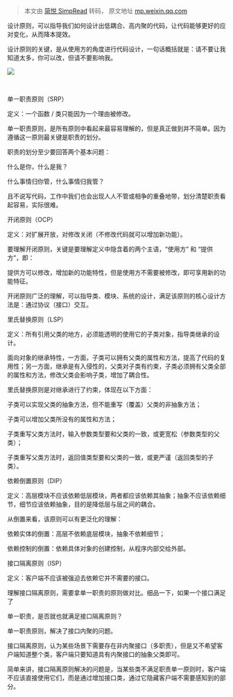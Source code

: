 > 本文由 [简悦 SimpRead](http://ksria.com/simpread/) 转码， 原文地址 [mp.weixin.qq.com](https://mp.weixin.qq.com/s/WvTDA6dxn6LhMkwV42l9rg)

设计原则，可以指导我们如何设计出低耦合、高内聚的代码，让代码能够更好的应对变化，从而降本提效。

设计原则的关键，是从使用方的角度进行代码设计，一句话概括就是：请不要让我知道太多，你可以改，但请不要影响我。

![](https://mmbiz.qpic.cn/sz_mmbiz_jpg/dj42ibichbicMKJdtIeSVXqMTqaDX3FJ3csm6MzNG3zVn96us8icxEH9rNSkT4LLMIqKGiczCMiakzfc4bK37wwO9IXg/640?wx_fmt=jpeg)

​

单一职责原则（SRP）

定义：一个函数 / 类只能因为一个理由被修改。

单一职责原则，是所有原则中看起来最容易理解的，但是真正做到并不简单。因为遵循这一原则最关键是职责的划分。

职责的划分至少要回答两个基本问题：

什么是你，什么是我？

什么事情归你管，什么事情归我管？

且不说写代码，工作中我们也会出现人人不管或相争的重叠地带，划分清楚职责看起容易，实际很难。

开闭原则（OCP）

定义：对扩展开放，对修改关闭（不修改代码就可以增加新功能）。

要理解开闭原则，关键是要理解定义中隐含着的两个主语，“使用方” 和 “提供方”，即：

提供方可以修改，增加新的功能特性，但是使用方不需要被修改，即可享用新的功能特征。

开闭原则广泛的理解，可以指导类、模块、系统的设计，满足该原则的核心设计方法是：通过协议（接口）交互。

里氏替换原则（LSP）

定义：所有引用父类的地方，必须能透明的使用它的子类对象，指导类继承的设计。

面向对象的继承特性，一方面，子类可以拥有父类的属性和方法，提高了代码的复用性；另一方面，继承是有入侵性的，父类对子类有约束，子类必须拥有父类全部的属性和方法，修改父类会影响子类，增加了耦合性。

里氏替换原则是对继承进行了约束，体现在以下方面：

子类可以实现父类的抽象方法，但不能重写（覆盖）父类的非抽象方法；

子类可以增加父类所没有的属性和方法；

子类重写父类方法时，输入参数类型要和父类的一致，或更宽松（参数类型的父类）；

子类重写父类方法时，返回值类型要和父类的一致，或更严谨（返回类型的子类）。

依赖倒置原则（DIP）

定义：高层模块不应该依赖低层模块，两者都应该依赖其抽象；抽象不应该依赖细节，细节应该依赖抽象，目的是降低层与层之间的耦合。

从倒置来看，该原则可以有更泛化的理解：

依赖实体的倒置：高层不依赖底层模块，抽象不依赖细节；

依赖控制的倒置：依赖具体对象的创建控制，从程序内部交给外部。

接口隔离原则（ISP）

定义：客户端不应该被强迫去依赖它并不需要的接口。

理解接口隔离原则，需要拿单一职责的原则做对比。细品一下，如果一个接口满足了

单一职责，是否就也就满足接口隔离原则？

单一职责原则，解决了接口内聚的问题。

接口隔离原则，认为某些场景下需要存在非内聚接口（多职责），但是又不希望客户端知道整个类，客户端只要知道具有内聚接口的抽象父类即可。

简单来讲，接口隔离原则解决的问题是，当某些类不满足职责单一原则时，客户端不应该直接使用它们，而是通过增加接口类，通过它隐藏客户端不需要感知到的部分。